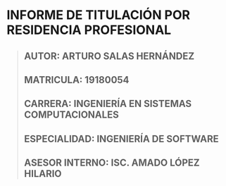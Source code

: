 # **INFORME DE TITULACIÓN POR RESIDENCIA PROFESIONAL**

> ## AUTOR: ARTURO SALAS HERNÁNDEZ
> ## MATRICULA: 19180054
> ## CARRERA: INGENIERÍA EN SISTEMAS COMPUTACIONALES
> ## ESPECIALIDAD: INGENIERÍA DE SOFTWARE
> ## ASESOR INTERNO: ISC. AMADO LÓPEZ HILARIO
